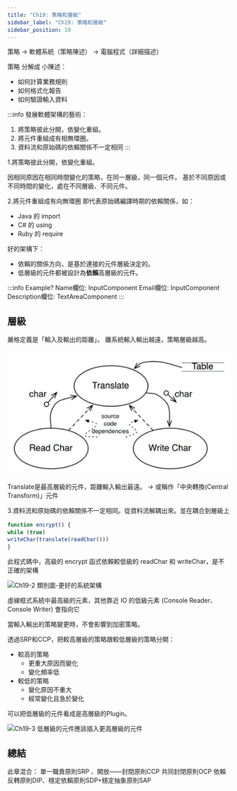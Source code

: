 ```yaml
---
title: "Ch19: 策略和層級"
sidebar_label: "Ch19: 策略和層級"
sidebar_position: 19
---
```


策略 -> 軟體系統（策略陳述） -> 電腦程式（詳細描述）

策略 分解成 小陳述：
* 如何計算業務規則
* 如何格式化報告
* 如何驗證輸入資料

:::info
發展軟體架構的藝術：
1. 將策略彼此分開，依變化重組。
2. 將元件重組成有相無環圈。
3. 資料流和原始碼的依賴關係不一定相同
:::

1.將策略彼此分開，依變化重組。

因相同原因在相同時間變化的策略，在同一層級，同一個元件。
基於不同原因或不同時間的變化，處在不同層級、不同元件。

2.將元件重組成有向無環圈
即代表原始碼編譯時期的依賴關係，如：
* Java 的 import
* C# 的 using
* Ruby 的 require

好的架構下：
* 依賴的關係方向，是基於連接的元件層級決定的。
* 低層級的元件都被設計為**依賴**高層級的元件。

:::info Example?
Name欄位: InputComponent
Email欄位: InputComponent
Description欄位: TextAreaComponent
:::

## 層級
嚴格定義是「輸入及輸出的距離」。
離系統輸入輸出越遠，策略層級越高。

![Ch19-1 一個簡單的加密程式](./ch19/ch19-1.png)

Translate是最高層級的元件，距離輸入輸出最遠。 -> 或稱作「中央轉換(Central Transform)」元件

3.資料流和原始碼的依賴關係不一定相同。從資料流解耦出來。並在耦合到層級上

```javascript
function encrypt() {
while (true)
writeChar(translate(readChar()))
}
````
此程式碼中，高級的 encrypt 函式依賴較低級的 readChar 和 writeChar，是不正確的架構

![Ch19-2 類別圖-更好的系統架構](./ch19/ch19-2.png)

虛線框式系統中最高級的元素，其他靠近 IO 的低級元素 (Console Reader、Console Writer) 會指向它

當輸入輸出的策略變更時，不會影響到加密策略。

透過SRP和CCP，把較高層級的策略跟較低層級的策略分開：
* 較高的策略
  * 更重大原因而變化
  * 變化頻率低
* 較低的策略
  * 變化原因不重大
  * 經常變化且急於變化

可以把低層級的元件看成是高層級的Plugin。

![Ch19-3 低層級的元件應該插入更高層級的元件](./ch19/ch19-2.png)

## 總結
此章混合：
單一職責原則SRP 、開放——封閉原則CCP
共同封閉原則OCP
依賴反轉原則DIP、穩定依賴原則SDP+穩定抽象原則SAP 